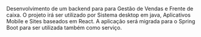 Desenvolvimento de um backend para para Gestão de Vendas e Frente de caixa.
O projeto irá ser utilizado por Sistema desktop em java, Aplicativos Mobile e Sites baseados em React.
A aplicação será migrada para o Spring Boot para ser utilizada também como serviço.
